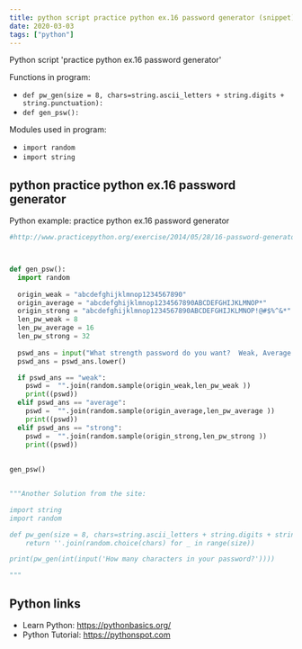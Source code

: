 ```yaml
---
title: python script practice python ex.16 password generator (snippet)
date: 2020-03-03
tags: ["python"]
---
```

Python script 'practice python ex.16 password generator'

Functions in program: 
* `def pw_gen(size = 8, chars=string.ascii_letters + string.digits + string.punctuation):`
* `def gen_psw():`

Modules used in program: 
* `import random`
* `import string`

## python practice python ex.16 password generator

Python example: practice python ex.16 password generator

```python
#http://www.practicepython.org/exercise/2014/05/28/16-password-generator.html



def gen_psw():
  import random
  
  origin_weak = "abcdefghijklmnop1234567890"
  origin_average = "abcdefghijklmnop1234567890ABCDEFGHIJKLMNOP*"
  origin_strong = "abcdefghijklmnop1234567890ABCDEFGHIJKLMNOP!@#$%^&*"
  len_pw_weak = 8 
  len_pw_average = 16 
  len_pw_strong = 32 
  
  pswd_ans = input("What strength password do you want?  Weak, Average or Strong \n")
  pswd_ans = pswd_ans.lower()

  if pswd_ans == "weak":
    pswd =  "".join(random.sample(origin_weak,len_pw_weak ))
    print((pswd))
  elif pswd_ans == "average":
    pswd =  "".join(random.sample(origin_average,len_pw_average ))
    print((pswd))
  elif pswd_ans == "strong":
    pswd =  "".join(random.sample(origin_strong,len_pw_strong ))
    print((pswd))
  
  
gen_psw()


"""Another Solution from the site: 

import string
import random

def pw_gen(size = 8, chars=string.ascii_letters + string.digits + string.punctuation):
	return ''.join(random.choice(chars) for _ in range(size))

print(pw_gen(int(input('How many characters in your password?'))))

"""

```

## Python links

- Learn Python: https://pythonbasics.org/
- Python Tutorial: https://pythonspot.com
